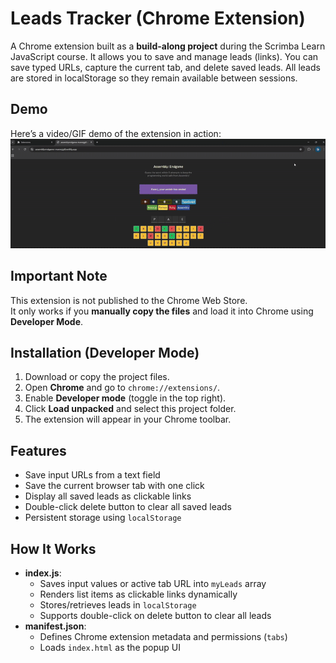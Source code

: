 # Leads Tracker (Chrome Extension)

A Chrome extension built as a **build-along project** during the Scrimba Learn JavaScript course. It allows you to save and manage leads (links). You can save typed URLs, capture the current tab, and delete saved leads. All leads are stored in localStorage so they remain available between sessions.

## Demo
Here’s a video/GIF demo of the extension in action:  
![Demo](./chromeExtension.gif)

## Important Note
This extension is not published to the Chrome Web Store.  
It only works if you **manually copy the files** and load it into Chrome using **Developer Mode**.

## Installation (Developer Mode)
1. Download or copy the project files.  
2. Open **Chrome** and go to `chrome://extensions/`.  
3. Enable **Developer mode** (toggle in the top right).  
4. Click **Load unpacked** and select this project folder.  
5. The extension will appear in your Chrome toolbar.  

## Features
- Save input URLs from a text field  
- Save the current browser tab with one click  
- Display all saved leads as clickable links  
- Double-click delete button to clear all saved leads  
- Persistent storage using `localStorage`  

## How It Works
- **index.js**:
  - Saves input values or active tab URL into `myLeads` array  
  - Renders list items as clickable links dynamically  
  - Stores/retrieves leads in `localStorage`  
  - Supports double-click on delete button to clear all leads  
- **manifest.json**:
  - Defines Chrome extension metadata and permissions (`tabs`)  
  - Loads `index.html` as the popup UI  
